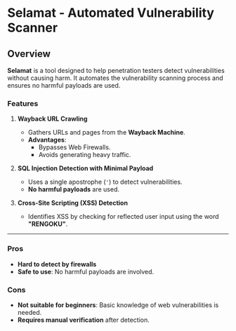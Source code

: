# Selamat - Automated Vulnerability Scanner

## Overview

**Selamat** is a tool designed to help penetration testers detect vulnerabilities without causing harm. It automates the vulnerability scanning process and ensures no harmful payloads are used.

### Features

1. **Wayback URL Crawling**
   - Gathers URLs and pages from the **Wayback Machine**.
   - **Advantages**:
     - Bypasses Web Firewalls.
     - Avoids generating heavy traffic.

2. **SQL Injection Detection with Minimal Payload**
   - Uses a single apostrophe (`'`) to detect vulnerabilities.
   - **No harmful payloads** are used.

3. **Cross-Site Scripting (XSS) Detection**
   - Identifies XSS by checking for reflected user input using the word **"RENGOKU"**.

---

### Pros
- **Hard to detect by firewalls**
- **Safe to use**: No harmful payloads are involved.

### Cons
- **Not suitable for beginners**: Basic knowledge of web vulnerabilities is needed.
- **Requires manual verification** after detection.

